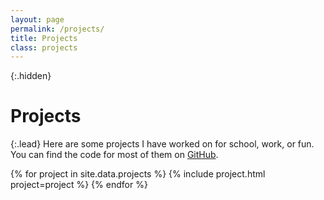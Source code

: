 ```yaml
---
layout: page
permalink: /projects/
title: Projects
class: projects
---
```


{:.hidden}
# Projects

{:.lead}
Here are some projects I have worked on for school, work, or fun. You can find the code for most of them on [GitHub](https://github.com/Shih-Ming).

<div class="grid">
  {% for project in site.data.projects %}
    {% include project.html project=project %}
  {% endfor %}
</div>
